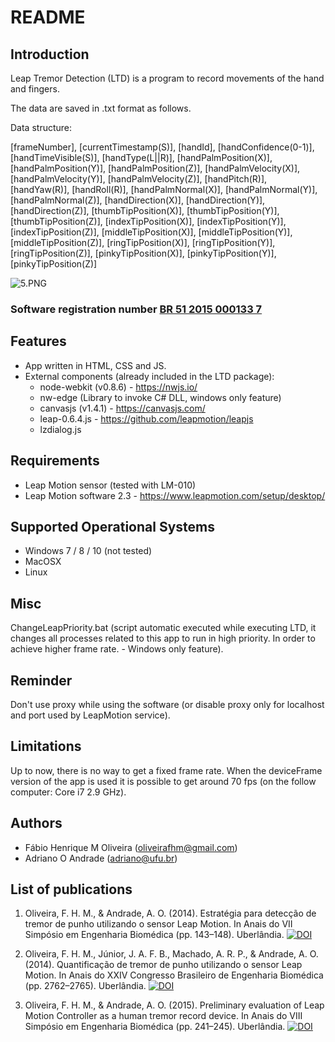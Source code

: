 # README #

## Introduction ##

Leap Tremor Detection (LTD) is a program to record movements of the hand and fingers.

The data are saved in .txt format as follows.

Data structure:

[frameNumber], [currentTimestamp(S)], [handId], [handConfidence(0-1)], [handTimeVisible(S)], [handType(L||R)], [handPalmPosition(X)], [handPalmPosition(Y)], [handPalmPosition(Z)], [handPalmVelocity(X)], [handPalmVelocity(Y)], [handPalmVelocity(Z)], [handPitch(R)], [handYaw(R)], [handRoll(R)], [handPalmNormal(X)], [handPalmNormal(Y)], [handPalmNormal(Z)], [handDirection(X)], [handDirection(Y)], [handDirection(Z)], [thumbTipPosition(X)], [thumbTipPosition(Y)], [thumbTipPosition(Z)], [indexTipPosition(X)], [indexTipPosition(Y)], [indexTipPosition(Z)], [middleTipPosition(X)], [middleTipPosition(Y)], [middleTipPosition(Z)], [ringTipPosition(X)], [ringTipPosition(Y)], [ringTipPosition(Z)], [pinkyTipPosition(X)], [pinkyTipPosition(Y)], [pinkyTipPosition(Z)]

![5.PNG](https://github.com/oliveirafhm/LeapTremorDetection/blob/master/shared/LTD%20annotated%20screenshots/5.PNG?raw=true)

### Software registration number [BR 51 2015 000133 7](https://gru.inpi.gov.br/pePI/servlet/ProgramaServletController?Action=detail&CodPedido=17382&SearchParameter=)

## Features ##
- App written in HTML, CSS and JS.
- External components (already included in the LTD package):
    - node-webkit (v0.8.6) - https://nwjs.io/
    - nw-edge (Library to invoke C# DLL, windows only feature)
    - canvasjs (v1.4.1) - https://canvasjs.com/
    - leap-0.6.4.js - https://github.com/leapmotion/leapjs
    - lzdialog.js
 
## Requirements ##
- Leap Motion sensor (tested with  LM-010)
- Leap Motion software 2.3 - https://www.leapmotion.com/setup/desktop/

## Supported Operational Systems ##
- Windows 7 / 8 / 10 (not tested)
- MacOSX
- Linux

## Misc ##
ChangeLeapPriority.bat (script automatic executed while executing LTD, it changes all processes related to this app to run in high priority. In order to achieve higher frame rate. - Windows only feature).

## Reminder ##
Don't use proxy while using the software (or disable proxy only for localhost and port used by LeapMotion service).

## Limitations ##
Up to now, there is no way to get a fixed frame rate. When the deviceFrame version of the app is used it is possible to get around 70 fps (on the follow computer: Core i7 2.9 GHz).

## Authors ##
* Fábio Henrique M Oliveira (oliveirafhm@gmail.com)
* Adriano O Andrade (adriano@ufu.br)

## List of publications
1. Oliveira, F. H. M., & Andrade, A. O. (2014). Estratégia para detecção de tremor de punho utilizando o sensor Leap Motion. In Anais do VII Simpósio em Engenharia Biomédica (pp. 143–148). Uberlândia. [![DOI](https://zenodo.org/badge/DOI/10.5281/zenodo.3598592.svg)](https://doi.org/10.5281/zenodo.3598592)

1. Oliveira, F. H. M., Júnior, J. A. F. B., Machado, A. R. P., & Andrade, A. O. (2014). Quantificação de tremor de punho utilizando o sensor Leap Motion. In Anais do XXIV Congresso Brasileiro de Engenharia Biomédica (pp. 2762–2765). Uberlândia. [![DOI](https://zenodo.org/badge/DOI/10.5281/zenodo.3598546.svg)](https://doi.org/10.5281/zenodo.3598546)

1. Oliveira, F. H. M., & Andrade, A. O. (2015). Preliminary evaluation of Leap Motion Controller as a human tremor record device. In Anais do VIII Simpósio em Engenharia Biomédica (pp. 241–245). Uberlândia. [![DOI](https://zenodo.org/badge/DOI/10.5281/zenodo.3598643.svg)](https://doi.org/10.5281/zenodo.3598643)
